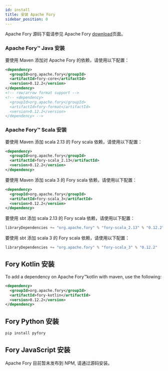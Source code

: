 ```yaml
---
id: install
title: 安装 Apache Fory
sidebar_position: 0
---
```


Apache Fory 源码下载请参见 Apache Fory [download](https://github.com/apache/fory/releases)页面。

### Apache Fory™ Java 安装

要使用 Maven 添加对 Apache Fory 的依赖，请使用以下配置：

```xml
<dependency>
  <groupId>org.apache.fory</groupId>
  <artifactId>fory-core</artifactId>
  <version>0.12.2</version>
</dependency>
<!-- row/arrow format support -->
<!-- <dependency>
  <groupId>org.apache.fory</groupId>
  <artifactId>fory-format</artifactId>
  <version>0.12.2</version>
</dependency> -->
```

### Apache Fory™ Scala 安装

要使用 Maven 添加 scala 2.13 的 Fory scala 依赖，请使用以下配置：

```xml
<dependency>
  <groupId>org.apache.fory</groupId>
  <artifactId>fory-scala_2.13</artifactId>
  <version>0.12.2</version>
</dependency>
```

要使用 Maven 添加 scala 3 的 Fory scala 依赖，请使用以下配置：

```xml
<dependency>
  <groupId>org.apache.fory</groupId>
  <artifactId>fory-scala_3</artifactId>
  <version>0.12.2</version>
</dependency>
```

要使用 sbt 添加 scala 2.13 的 Fory scala 依赖，请使用以下配置：

```sbt
libraryDependencies += "org.apache.fory" % "fory-scala_2.13" % "0.12.2"
```

要使用 sbt 添加 scala 3 的 Fory scala 依赖，请使用以下配置：

```sbt
libraryDependencies += "org.apache.fory" % "fory-scala_3" % "0.12.2"
```

## Fory Kotlin 安装

To add a dependency on Apache Fory™kotlin with maven, use the following:

```xml
<dependency>
  <groupId>org.apache.fory</groupId>
  <artifactId>fory-kotlin</artifactId>
  <version>0.12.2</version>
</dependency>
```

## Fory Python 安装

```bash
pip install pyfory
```

## Fory JavaScript 安装

Apache Fory 目前暂未发布到 NPM, 请通过源码安装。
